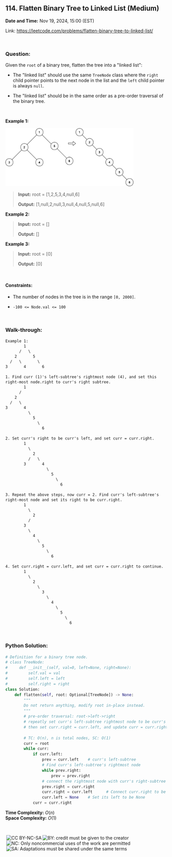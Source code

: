 ## 114. Flatten Binary Tree to Linked List (Medium)
**Date and Time:** Nov 19, 2024, 15:00 (EST)

Link: https://leetcode.com/problems/flatten-binary-tree-to-linked-list/

<br>

### Question:
Given the `root` of a binary tree, flatten the tree into a "linked list":

* The "linked list" should use the same `TreeNode` class where the `right` child pointer points to the next node in the list and the `left` child pointer is always `null`.

* The "linked list" should be in the same order as a pre-order traversal of the binary tree.

<br>

**Example 1:**

<img src="../images/114.jpg" width=400>

> **Input:** root = [1,2,5,3,4,null,6]
> 
> **Output:** [1,null,2,null,3,null,4,null,5,null,6]

**Example 2:**
> **Input:** root = []
> 
> **Output:** []

**Example 3:**
> **Input:** root = [0]
> 
> **Output:** [0]

<br>

#### Constraints:
* The number of nodes in the tree is in the range `[0, 2000]`.

* `-100 <= Node.val <= 100`

<br>

### Walk-through: 
```
Example 1:
        1
      /   \
    2       5
  /   \       \
3       4       6

1. Find curr (1)'s left-subtree's rightmost node (4), and set this right-most node.right to curr's right subtree.
        1
      /
    2 
  /   \
3       4 
          \
            5
              \
                6

2. Set curr's right to be curr's left, and set curr = curr.right.
        1
          \
            2 
          /   \
        3       4 
                  \
                    5
                      \
                        6

3. Repeat the above steps, now curr = 2. Find curr's left-subtree's right-most node and set its right to be curr.right.
        1
          \
            2 
          /
        3      
          \ 
            4 
              \
                5
                  \
                    6

4. Set curr.right = curr.left, and set curr = curr.right to continue.
        1
          \
            2
              \ 
                3
                  \       
                    4 
                      \
                        5
                          \
                            6
```

<br>

### Python Solution:
```python
# Definition for a binary tree node.
# class TreeNode:
#     def __init__(self, val=0, left=None, right=None):
#         self.val = val
#         self.left = left
#         self.right = right
class Solution:
    def flatten(self, root: Optional[TreeNode]) -> None:
        """
        Do not return anything, modify root in-place instead.
        """
        # pre-order traversal: root->left->right
        # repeatly set curr's left-subtree rightmost node to be curr's right-subtree
        # then set curr.right = curr.left, and update curr = curr.right

        # TC: O(n), n is total nodes, SC: O(1)
        curr = root
        while curr:
            if curr.left:
                prev = curr.left    # curr's left-subtree
                # Find curr's left-subtree's rightmost node
                while prev.right:
                    prev = prev.right
                # connect the rightmost node with curr's right-subtree
                prev.right = curr.right
                curr.right = curr.left      # Connect curr.right to be curr.left
                curr.left = None    # Set its left to be None
            curr = curr.right
```
**Time Complexity:** $O(n)$ <br>
**Space Complexity:** $O(1)$

<br>

<img style="height:22px!important;margin-left:3px;vertical-align:text-bottom;" src="https://mirrors.creativecommons.org/presskit/icons/cc.svg?ref=chooser-v1" alt="CC BY-NC-SA" title="CC BY-NC-SA"><img style="height:22px!important;margin-left:3px;vertical-align:text-bottom;" src="https://mirrors.creativecommons.org/presskit/icons/by.svg?ref=chooser-v1" alt="BY: credit must be given to the creator" title="BY: credit must be given to the creator"><img style="height:22px!important;margin-left:3px;vertical-align:text-bottom;" src="https://mirrors.creativecommons.org/presskit/icons/nc.svg?ref=chooser-v1" alt="NC: Only noncommercial uses of the work are permitted" title="NC: Only noncommercial uses of the work are permitted"><img style="height:22px!important;margin-left:3px;vertical-align:text-bottom;" src="https://mirrors.creativecommons.org/presskit/icons/sa.svg?ref=chooser-v1" alt="SA: Adaptations must be shared under the same terms" title="SA: Adaptations must be shared under the same terms">